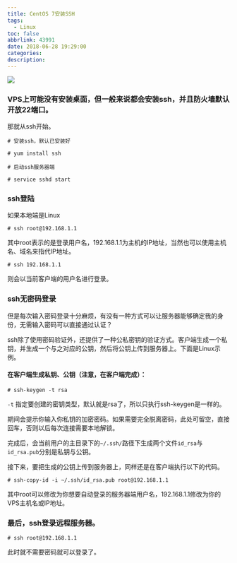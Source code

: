 ```yaml
---
title: CentOS 7安装SSH
tags:
  - Linux
toc: false
abbrlink: 43991
date: 2018-06-28 19:29:00
categories:
description:
---
```

![](https://ws1.sinaimg.cn/large/e3bf8736ly1fypzqdtamej21l8123qv7.jpg)
<!--more-->

### VPS上可能没有安装桌面，但一般来说都会安装ssh，并且防火墙默认开放22端口。

那就从ssh开始。

```shell
# 安装ssh，默认已安装好

# yum install ssh

# 启动ssh服务器端

# service sshd start
```

### ssh登陆 ###

如果本地端是Linux


```shell
# ssh root@192.168.1.1
```

其中root表示的是登录用户名，192.168.1.1为主机的IP地址，当然也可以使用主机名、域名来指代IP地址。


```shell
# ssh 192.168.1.1
```

则会以当前客户端的用户名进行登录。

 

### ssh无密码登录 ###

但是每次输入密码登录十分麻烦，有没有一种方式可以让服务器能够确定我的身份，无需输入密码可以直接通过认证？

ssh除了使用密码验证外，还提供了一种公私密钥的验证方式。客户端生成一个私钥，并生成一个与之对应的公钥，然后将公钥上传到服务器上。下面是Linux示例。

#### 在客户端生成私钥、公钥（注意，在客户端完成）：

    # ssh-keygen -t rsa

`-t` 指定要创建的密钥类型，默认就是rsa了，所以只执行ssh-keygen是一样的。

期间会提示你输入你私钥的加密密码。如果需要完全脱离密码，此处可留空，直接回车，否则以后每次连接需要本地解锁。

完成后，会当前用户的主目录下的`~/.ssh/`路径下生成两个文件`id_rsa`与`id_rsa.pub`分别是私钥与公钥。

接下来，要把生成的公钥上传到服务器上，同样还是在客户端执行以下的代码。

	# ssh-copy-id -i ~/.ssh/id_rsa.pub root@192.168.1.1

其中root可以修改为你想要自动登录的服务器端用户名，192.168.1.1修改为你的VPS主机名或IP地址。

### 最后，ssh登录远程服务器。

	# ssh root@192.168.1.1

此时就不需要密码就可以登录了。